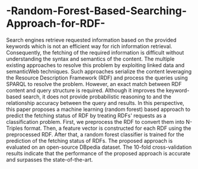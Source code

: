# -Random-Forest-Based-Searching-Approach-for-RDF-

Search engines retrieve requested information based on the provided keywords which is not an efficient way for rich information retrieval. Consequently, the fetching of the required information is difficult without understanding the syntax and semantics of the content. The multiple existing approaches to resolve this problem by exploiting linked data and semanticWeb techniques. Such approaches serialize the content leveraging the Resource Description Framework (RDF) and process the queries using SPARQL to resolve the problem. However, an exact match between RDF content and query structure is required. Although it improves the keyword-based search, it does not provide probabilistic reasoning to
and the relationship accuracy between the query and results. In this perspective, this paper proposes a machine learning (random forest) based approach to predict the fetching status of RDF by treating RDFs' requests as a classification problem. First, we preprocess the RDF to convert them into N-Triples format. Then, a feature vector is constructed for each RDF using the preprocessed RDF. After that, a random forest classifier is trained for the prediction of the fetching status of RDFs. The proposed approach is evaluated on
an open-source DBpedia dataset. The 10-fold cross-validation results indicate that the performance of the proposed approach is accurate and surpasses the state-of-the-art.
